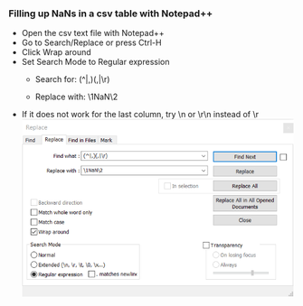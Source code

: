 ### Filling up NaNs in a csv table with Notepad++

- Open the csv text file with Notepad++
- Go to Search/Replace or press Ctrl-H
- Click Wrap around
- Set Search Mode to Regular expression
  - <p> Search for: (^|,)(,|\r)</p>
  - <p> Replace with: \1NaN\2</p>
- If it does not work for the last column, try \n or \r\n instead of \r
![Notepadpp-FillNaNs](Notepadpp-FillNaNs.png)

